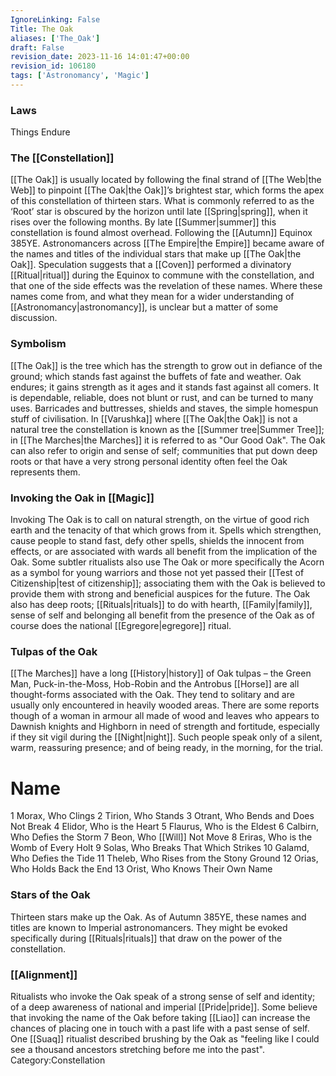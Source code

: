 ```yaml
---
IgnoreLinking: False
Title: The Oak
aliases: ['The_Oak']
draft: False
revision_date: 2023-11-16 14:01:47+00:00
revision_id: 106180
tags: ['Astronomancy', 'Magic']
---
```


### Laws
Things Endure
### The [[Constellation]]
[[The Oak]] is usually located by following the final strand of [[The Web|the Web]] to pinpoint [[The Oak|the Oak]]’s brightest star, which forms the apex of this constellation of thirteen stars. What is commonly referred to as the ‘Root’ star is obscured by the horizon until late [[Spring|spring]], when it rises over the following months. By late [[Summer|summer]] this constellation is found almost overhead.
Following the [[Autumn]] Equinox 385YE. Astronomancers across [[The Empire|the Empire]] became aware of the names and titles of the individual stars that make up [[The Oak|the Oak]]. Speculation suggests that a [[Coven]] performed a divinatory [[Ritual|ritual]] during the Equinox to commune with the constellation, and that one of the side effects was the revelation of these names. Where these names come from, and what they mean for a wider understanding of [[Astronomancy|astronomancy]], is unclear but a matter of some discussion.
### Symbolism
[[The Oak]] is the tree which has the strength to grow out in defiance of the ground; which stands fast against the buffets of fate and weather. Oak endures; it gains strength as it ages and it stands fast against all comers. It is dependable, reliable, does not blunt or rust, and can be turned to many uses. Barricades and buttresses, shields and staves, the simple homespun stuff of civilisation. In [[Varushka]] where [[The Oak|the Oak]] is not a natural tree the constellation is known as the [[Summer tree|Summer Tree]]; in [[The Marches|the Marches]] it is referred to as "Our Good Oak".
The Oak can also refer to origin and sense of self; communities that put down deep roots or that have a very strong personal identity often feel the Oak represents them.
### Invoking the Oak in [[Magic]]
Invoking The Oak is to call on natural strength, on the virtue of good rich earth and the tenacity of that which grows from it. Spells which strengthen, cause people to stand fast, defy other spells, shields the innocent from effects, or are associated with wards all benefit from the implication of the Oak. Some subtler ritualists also use The Oak or more specifically the Acorn as a symbol for young warriors and those not yet passed their [[Test of Citizenship|test of citizenship]]; associating them with the Oak is believed to provide them with strong and beneficial auspices for the future.
The Oak also has deep roots; [[Rituals|rituals]] to do with hearth, [[Family|family]], sense of self and belonging all benefit from the presence of the Oak as of course does the national [[Egregore|egregore]] ritual.
### Tulpas of the Oak
[[The Marches]] have a long [[History|history]] of Oak tulpas – the Green Man, Puck-in-the-Moss, Hob-Robin and the Antrobus [[Horse]] are all thought-forms associated with the Oak. They tend to solitary and are usually only encountered in heavily wooded areas. There are some reports though of a woman in armour all made of wood and leaves who appears to Dawnish knights and Highborn in need of strength and fortitude, especially if they sit vigil during the [[Night|night]]. Such people speak only of a silent, warm, reassuring presence; and of being ready, in the morning, for the trial. 
# Name
1  Morax, Who Clings
2  Tirion, Who Stands
3  Otrant, Who Bends and Does Not Break
4  Elidor, Who is the Heart
5  Flaurus, Who is the Eldest
6  Calbirn, Who Defies the Storm
7  Beon, Who [[Will]] Not Move
8  Eriras, Who is the Womb of Every Holt
9  Solas, Who Breaks That Which Strikes
10  Galamd, Who Defies the Tide
11  Theleb, Who Rises from the Stony Ground
12  Orias, Who Holds Back the End
13  Orist, Who Knows Their Own Name
### Stars of the Oak
Thirteen stars make up the Oak. As of Autumn 385YE, these names and titles are known to Imperial astronomancers. They might be evoked specifically during [[Rituals|rituals]] that draw on the power of the constellation.
### [[Alignment]]
Ritualists who invoke the Oak speak of a strong sense of self and identity; of a deep awareness of national and imperial [[Pride|pride]]. Some believe that invoking the name of the Oak before taking [[Liao]] can increase the chances of placing one in touch with a past life with a past sense of self. One [[Suaq]] ritualist described brushing by the Oak as "feeling like I could see a thousand ancestors stretching before me into the past".
Category:Constellation